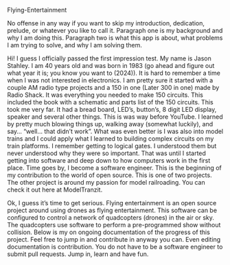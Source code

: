 Flying-Entertainment

No offense in any way if you want to skip my introduction, dedication, prelude, or whatever you like to call it.  Paragraph one is my background and why I am doing this. Paragraph two is what this app is about, what problems I am trying to solve, and why I am solving them. 

Hi! I guess I officially passed the first impression test. My name is Jason Stahley. I am 40 years old and was born in 1983 (go ahead and figure out what year it is; you know you want to (2024)). It is hard to remember a time when I was not interested in electronics. I am pretty sure it started with a couple AM radio type projects and a 150 in one (Later 300 in one) made by Radio Shack. It was everything you needed to make 150 circuits. This included the book with a schematic and parts list of the 150 circuits. This took me very far. It had a bread board, LED’s, button’s, 8 digit LED display, speaker and several other things. This is was way before YouTube. I learned by pretty much blowing things up, walking away (somewhat luckily), and say… “well… that didn’t work”. What was even better is I was also into model trains and I could apply what I learned to building complex circuits on my train platforms. I remember getting to logical gates. I understood them but never understood why they were so important. That was until I started getting into software and deep down to how computers work in the first place. Time goes by, I become a software engineer. This is the beginning of my contribution to the world of open source. This is one of two projects. The other project is around my passion for model railroading. You can check it out here at ModelTranzit. 

Ok, I guess it’s time to get serious. Flying entertainment is an open source project around using drones as flying entertainment. This software can be configured to control a network of quadcopters (drones) in the air or sky. The quadcopters use software to perform a pre-programmed show without collision. Below is my on ongoing documentation of the progress of this project. Feel free to jump in and contribute in anyway you can. Even editing documentation is contribution. You do not have to be a software engineer to submit pull requests. Jump in, learn and have fun.  
